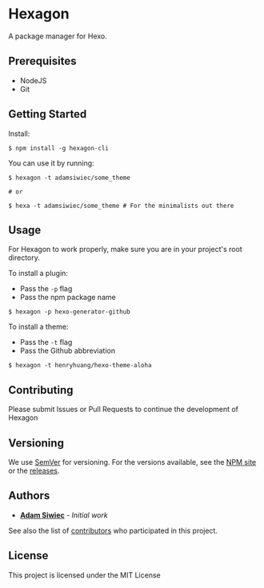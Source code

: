 # Hexagon

A package manager for Hexo.


## Prerequisites

* NodeJS
* Git


## Getting Started

Install:

`$ npm install -g hexagon-cli`

You can use it by running:

    $ hexagon -t adamsiwiec/some_theme

    # or

    $ hexa -t adamsiwiec/some_theme # For the minimalists out there


## Usage

For Hexagon to work properly, make sure you are in your project's root directory.

To install a plugin:
* Pass the `-p` flag
* Pass the npm package name

`$ hexagon -p hexo-generator-github`



To install a theme:
* Pass the `-t` flag
* Pass the Github abbreviation

`$ hexagon -t henryhuang/hexo-theme-aloha`


## Contributing

Please submit Issues or Pull Requests to continue the development of Hexagon

## Versioning

We use [SemVer](http://semver.org/) for versioning. For the versions available, see the [NPM site](https://www.npmjs.com/package/hexagon-cli) or the [releases](https://github.com/adamsiwiec/hexagon/releases).

## Authors

* **[Adam Siwiec](https://github.com/adamsiwiec)** - *Initial work*

See also the list of [contributors](https://github.com/adamsiwiec/hexagon/contributors) who participated in this project.

## License

This project is licensed under the MIT License
